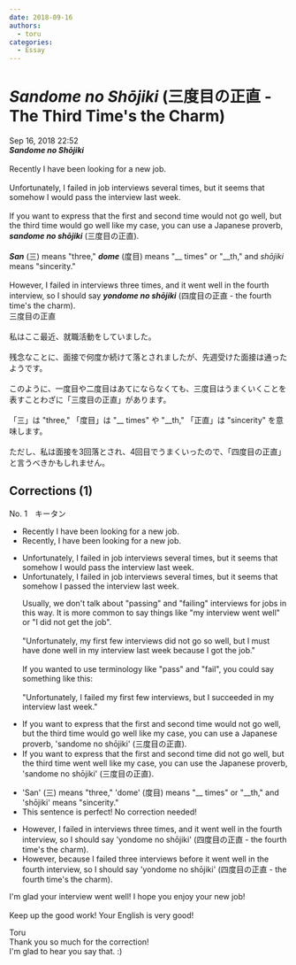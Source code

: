 ```yaml
---
date: 2018-09-16
authors:
  - toru
categories:
  - Essay
---
```


<h1 id="subject_show"><strong><em>Sandome no Shōjiki</strong></em> (三度目の正直 - The Third Time's the Charm)</h1>
<div class="date">Sep 16, 2018 22:52</div>
<div id="post"><div id="body_show_ori">
<strong><em>Sandome no Shōjiki</strong></em><br/><br/>Recently I have been looking for a new job.<br/><br/>Unfortunately, I failed in job interviews several times, but it seems that somehow I would pass the interview last week.<br/><br/>If you want to express that the first and second time would not go well, but the third time would go well like my case, you can use a Japanese proverb, <strong><em>sandome no shōjiki</em></strong> (三度目の正直).<br/><br/><strong><em>San</em></strong> (三) means "three," <strong><em>dome</em></strong> (度目) means "__ times" or "__th," and <em>shōjiki</em> means "sincerity."<br/><br/>However, I failed in interviews three times, and it went well in the fourth interview, so I should say <strong><em>yondome no shōjiki</em></strong> (四度目の正直 - the fourth time's the charm).
</div></div>

<!-- more -->

<div id="post_ja"><div id="body_show_mo">
三度目の正直<br/><br/>私はここ最近、就職活動をしていました。<br/><br/>残念なことに、面接で何度か続けて落とされましたが、先週受けた面接は通ったようです。<br/><br/>このように、一度目や二度目はあてにならなくても、三度目はうまくいくことを表すことわざに「三度目の正直」があります。<br/><br/>「三」は "three," 「度目」は "__ times" や "__th," 「正直」は "sincerity" を意味します。<br/><br/>ただし、私は面接を3回落とされ、4回目でうまくいったので、「四度目の正直」と言うべきかもしれません。
</div></div>

## Corrections (1)
<div id="block"><div class="first_name"> No. 1　<span class="just_name">キータン</span></div><div id="block2">
<ul class="correction_field">
<li class="incorrect">Recently I have been looking for a new job.</li>
<li class="corrected correct">
Recently<span class="f_red">,</span> I have been looking for a new job.
</li>
</ul>
<ul class="correction_field">
<li class="incorrect">Unfortunately, I failed in job interviews several times, but it seems that somehow I would pass the interview last week.</li>
<li class="corrected correct">
Unfortunately, I failed in job interviews several times, but it seems that somehow I <span class="f_red">passed </span>the interview last week.
<p class="correction_comment">Usually, we don't talk about "passing" and "failing" interviews for jobs in this way. It is more common to say things like "my interview went well" or "I did not get the job".<br/><br/>"Unfortunately, my first few interviews did not go so well, but I must have done well in my interview last week because I got the job."<br/><br/>If you wanted to use terminology like "pass" and "fail", you could say something like this:<br/><br/>"Unfortunately, I failed my first few interviews, but I succeeded in my interview last week."</p>
</li>
</ul>
<ul class="correction_field">
<li class="incorrect">If you want to express that the first and second time would not go well, but the third time would go well like my case, you can use a Japanese proverb, 'sandome no shōjiki' (三度目の正直).</li>
<li class="corrected correct">
If you want to express that the first and second time <span class="f_red">did </span>not go well, but the third time <span class="f_red">went</span> well like my case, you can use <span class="f_red">the</span> Japanese proverb, 'sandome no shōjiki' (三度目の正直).
</li>
</ul>
<ul class="correction_field">
<li class="incorrect">'San' (三) means "three," 'dome' (度目) means "__ times" or "__th," and 'shōjiki' means "sincerity."</li>
<li class="corrected perfect">This sentence is perfect! No correction needed!</li>
</ul>
<ul class="correction_field">
<li class="incorrect">However, I failed in interviews three times, and it went well in the fourth interview, so I should say 'yondome no shōjiki' (四度目の正直 - the fourth time's the charm).</li>
<li class="corrected correct">
However, <span class="f_blue">because</span> I failed <span class="f_blue">three interviews before</span> it went well in the fourth interview, <span class="sline"><span class="f_red">so</span></span> I should say 'yondome no shōjiki' (四度目の正直 - the fourth time's the charm).
</li>
</ul>
<p class="comment_small">
 I'm glad your interview went well! I hope you enjoy your new job!
 <br/>
 <br/>
 Keep up the good work! Your English is very good!
</p>

</div><div class="name"><span class="just_name">Toru</span><br>
Thank you so much for the correction!<br/>I'm glad to hear you say that. :)
</div>
</div>
